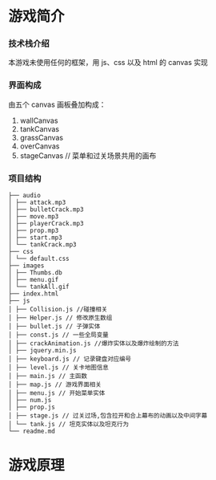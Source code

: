 # 游戏简介

### 技术栈介绍

本游戏未使用任何的框架，用 js、css 以及 html 的 canvas 实现

### 界面构成

由五个 canvas 画板叠加构成：

1. wallCanvas
2. tankCanvas
3. grassCanvas
4. overCanvas
5. stageCanvas // 菜单和过关场景共用的画布

### 项目结构

```
├── audio
│ ├── attack.mp3
│ ├── bulletCrack.mp3
│ ├── move.mp3
│ ├── playerCrack.mp3
│ ├── prop.mp3
│ ├── start.mp3
│ └── tankCrack.mp3
├── css
│ └── default.css
├── images
│ ├── Thumbs.db
│ ├── menu.gif
│ └── tankAll.gif
├── index.html
├── js
│ ├── Collision.js //碰撞相关
│ ├── Helper.js // 修改原生数组
│ ├── bullet.js // 子弹实体
│ ├── const.js // 一些全局变量
│ ├── crackAnimation.js //爆炸实体以及爆炸绘制的方法
│ ├── jquery.min.js
│ ├── keyboard.js // 记录键盘对应编号
│ ├── level.js // 关卡地图信息
│ ├── main.js // 主函数
│ ├── map.js // 游戏界面相关
│ ├── menu.js // 开始菜单实体
│ ├── num.js
│ ├── prop.js
│ ├── stage.js // 过关过场,包含拉开和合上幕布的动画以及中间字幕
│ └── tank.js // 坦克实体以及坦克行为
└── readme.md
```

# 游戏原理
